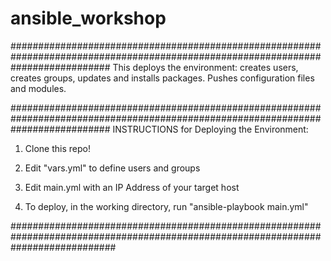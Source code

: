 # ansible_workshop

##################################################################################################################################
This deploys the environment: creates users, creates groups, updates and installs packages. Pushes configuration files and modules. 

##################################################################################################################################
INSTRUCTIONS for Deploying the Environment:

1. Clone this repo!

2. Edit "vars.yml" to define users and groups

3. Edit main.yml with an IP Address of your target host 

3. To deploy, in the working directory, run "ansible-playbook main.yml"

###################################################################################################################################
